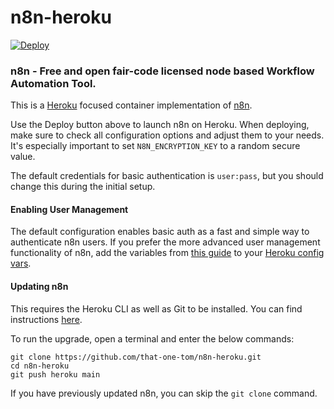# n8n-heroku

[![Deploy](https://www.herokucdn.com/deploy/button.svg)](https://heroku.com/deploy?template=https://github.com/that-one-tom/n8n-heroku/tree/main)

### n8n - Free and open fair-code licensed node based Workflow Automation Tool.

This is a [Heroku](https://heroku.com/) focused container implementation of [n8n](https://n8n.io/).

Use the Deploy button above to launch n8n on Heroku. When deploying, make sure to check all configuration options and adjust them to your needs. It's especially important to set `N8N_ENCRYPTION_KEY` to a random secure value.

The default credentials for basic authentication is `user:pass`, but you should change this during the initial setup.

#### Enabling User Management

The default configuration enables basic auth as a fast and simple way to authenticate n8n users. If you prefer the more advanced user management functionality of n8n, add the variables from [this guide](https://docs.n8n.io/hosting/user-management/) to your [Heroku config vars](https://devcenter.heroku.com/articles/config-vars#using-the-heroku-dashboard).

#### Updating n8n

This requires the Heroku CLI as well as Git to be installed. You can find instructions [here](https://devcenter.heroku.com/articles/git#prerequisites-install-git-and-the-heroku-cli).

To run the upgrade, open a terminal and enter the below commands:

```
git clone https://github.com/that-one-tom/n8n-heroku.git
cd n8n-heroku
git push heroku main 
```

If you have previously updated n8n, you can skip the `git clone` command.